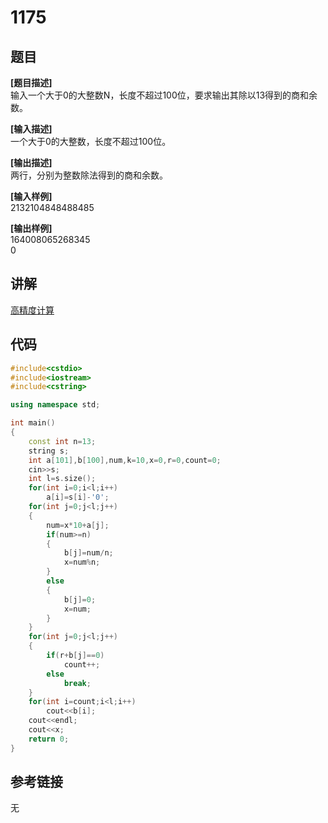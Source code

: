 # 1175
## 题目  
**[题目描述]**  
输入一个大于0的大整数N，长度不超过100位，要求输出其除以13得到的商和余数。  

**[输入描述]**   
一个大于0的大整数，长度不超过100位。  

**[输出描述]**  
两行，分别为整数除法得到的商和余数。  

**[输入样例]**  
2132104848488485  

**[输出样例]**  
164008065268345  
0  

## 讲解    

[高精度计算](a)  

## 代码   

```cpp
#include<cstdio>  
#include<iostream>  
#include<cstring>  

using namespace std;  

int main()  
{  
	const int n=13;  
	string s;  
	int a[101],b[100],num,k=10,x=0,r=0,count=0;  
	cin>>s;  
  	int l=s.size();  
	for(int i=0;i<l;i++)  
		a[i]=s[i]-'0';  
	for(int j=0;j<l;j++)  
	{  
		num=x*10+a[j];  
		if(num>=n)  
		{  
			b[j]=num/n;  
			x=num%n;  
		}  
		else  
		{  
			b[j]=0;  
			x=num;  
		}  
	}  
	for(int j=0;j<l;j++)  
	{  
		if(r+b[j]==0)  
			count++;  
		else  
			break;  
	}  
	for(int i=count;i<l;i++)  
		cout<<b[i];  
	cout<<endl;  
	cout<<x;  
	return 0;  
}  
```

## 参考链接  
无  
